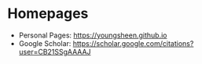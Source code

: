 # Homepages
- Personal Pages: https://youngsheen.github.io
- Google Scholar: https://scholar.google.com/citations?user=CB21SSgAAAAJ
